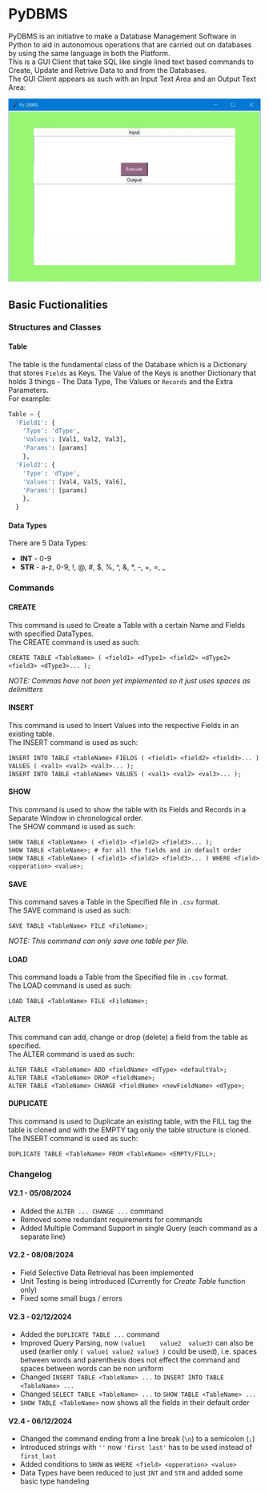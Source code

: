 # PyDBMS

PyDBMS is an initiative to make a Database Management Software in Python to aid in autonomous operations that are carried out on databases by using the same language in both the Platform.  
This is a GUI Client that take SQL like single lined text based commands to Create, Update and Retrive Data to and from the Databases.  
The GUI Client appears as such with an Input Text Area and an Output Text Area:  

![The GUI Client](/GUIClient.jpg "GUI Client")

## Basic Fuctionalities

### Structures and Classes

#### Table

The table is the fundamental class of the Database which is a Dictionary that stores `Fields` as Keys. The Value of the Keys is another Dictionary that
holds 3 things - The Data Type, The Values or `Records` and the Extra Parameters.  
For example:
``` python
Table = {
  'Field1': {
    'Type': 'dType', 
    'Values': [Val1, Val2, Val3], 
    'Params': [params]
    },
  'Field2': {
    'Type': 'dType', 
    'Values': [Val4, Val5, Val6], 
    'Params': [params]
    },
  }
```

#### Data Types

There are 5 Data Types:  
* **INT** - 0-9
* **STR** - a-z, 0-9, !, @, #, $, %, ^, &, *, -, +, =, _  


### Commands

#### CREATE

This command is used to Create a Table with a certain Name and Fields with specified DataTypes.  
The CREATE command is used as such:  
```
CREATE TABLE <TableName> ( <field1> <dType1> <field2> <dType2> <field3> <dType3>... );
```
*NOTE: Commas have not been yet implemented so it just uses spaces as delimitters*

#### INSERT

This command is used to Insert Values into the respective Fields in an existing table.  
The INSERT command is used as such:  
```
INSERT INTO TABLE <tableName> FIELDS ( <field1> <field2> <field3>... ) VALUES ( <val1> <val2> <val3>... );
INSERT INTO TABLE <tableName> VALUES ( <val1> <val2> <val3>... );
```

#### SHOW

This command is used to show the table with its Fields and Records in a Separate Window in chronological order.  
The SHOW command is used as such:  
```
SHOW TABLE <TableName> ( <field1> <field2> <field3>... );
SHOW TABLE <TableName>; # for all the fields and in default order
SHOW TABLE <TableName> ( <field1> <field2> <field3>... ) WHERE <field> <opperation> <value>;
```

#### SAVE

This command saves a Table in the Specified file in `.csv` format.  
The SAVE command is used as such:  
```
SAVE TABLE <TableName> FILE <FileName>;
```
*NOTE: This command can only save one table per file.*

#### LOAD

This command loads a Table from the Specified file in `.csv` format.  
The LOAD command is used as such:  
```
LOAD TABLE <TableName> FILE <FileName>;
```

#### ALTER

This command can add, change or drop (delete) a field from the table as specified.  
The ALTER command is used as such: 
```
ALTER TABLE <TableName> ADD <fieldName> <dType> <defaultVal>;
ALTER TABLE <TableName> DROP <fieldName>;
ALTER TABLE <TableName> CHANGE <fieldName> <newFieldName> <dType>;
```

#### DUPLICATE

This command is used to Duplicate an existing table, with the FILL tag the table is cloned and with the EMPTY tag only the table structure is cloned.  
The INSERT command is used as such:  
```
DUPLICATE TABLE <TableName> FROM <TableName> <EMPTY/FILL>;
```


### Changelog
#### V2.1 - 05/08/2024
+ Added the `ALTER ... CHANGE ...` command
+ Removed some redundant requirements for commands
+ Added Multiple Command Support in single Query (each command as a separate line)
#### V2.2 - 08/08/2024
+ Field Selective Data Retrieval has been implemented
+ Unit Testing is being introduced (Currently for *Create Table* function only)
+ Fixed some small bugs / errors
#### V2.3 - 02/12/2024
+ Added the `DUPLICATE TABLE ...` command
+ Improved Query Parsing, now `(value1    value2  value3)` can also be used (earlier only `( value1 value2 value3 )` could be used), i.e. spaces between words and parenthesis does not effect the command and spaces between words can be non uniform
+ Changed `INSERT TABLE <TableName> ...` to `INSERT INTO TABLE <TableName> ...`
+ Changed `SELECT TABLE <TableName> ...` to `SHOW TABLE <TableName> ...`
+ `SHOW TABLE <TableName>` now shows all the fields in their default order
#### V2.4 - 06/12/2024
+ Changed the command ending from a line break (`\n`) to a semicolon (`;`)
+ Introduced strings with `''` now `'first last'` has to be used instead of `first_last`
+ Added conditions to `SHOW` as `WHERE <field> <opperation> <value>`
+ Data Types have been reduced to just `INT` and `STR` and added some basic type handeling
